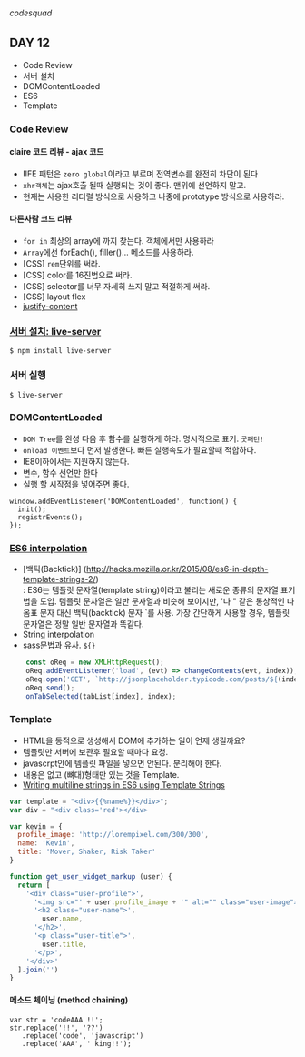 ###### codesquad

## DAY 12
- Code Review
- 서버 설치
- DOMContentLoaded
- ES6
- Template

### Code Review
#### claire 코드 리뷰 - ajax 코드
- IIFE 패턴은 `zero global`이라고 부르며 전역변수를 완전히 차단이 된다
- `xhr객체`는 ajax호출 될때 실행되는 것이 좋다. 맨위에 선언하지 말고.
- 현재는 사용한 리터럴 방식으로 사용하고 나중에 prototype 방식으로 사용하라.

#### 다른사람 코드 리뷰
- `for in` 최상의 array에 까지 찾는다. 객체에서만 사용하라
- `Array`에선 forEach(), filler()... 메소드를 사용하라.
- [CSS] `rem`단위를 써라.
- [CSS] color를 16진법으로 써라.
- [CSS] selector를 너무 자세히 쓰지 말고 적절하게 써라.
- [CSS] layout flex
- [justify-content](https://developer.mozilla.org/ko/docs/Web/CSS/justify-content)


### [서버 설치: live-server](https://www.npmjs.com/package/live-server)
```
$ npm install live-server

```

### 서버 실행
```
$ live-server
```

### DOMContentLoaded
- `DOM Tree`를 완성 다음 후 함수를 실행하게 하라. 명시적으로 표기. `굿패턴!`
- `onload 이벤트`보다 먼저 발생한다. 빠른 실행속도가 필요할때 적합하다.
- IE8이하에서는 지원하지 않는다.
- 변수, 함수 선언만 한다
- 실행 할 시작점을 넣어주면 좋다.

```javascrpt
window.addEventListener('DOMContentLoaded', function() {
  init();
  registrEvents();
});
```

### [ES6 interpolation](https://developers.google.com/web/updates/2015/01/ES6-Template-Strings)
- [백틱(Backtick)] (http://hacks.mozilla.or.kr/2015/08/es6-in-depth-template-strings-2/) <br>
: ES6는 템플릿 문자열(template string)이라고 불리는 새로운 종류의 문자열 표기법을 도입. 템플릿 문자열은 일반 문자열과 비슷해 보이지만, '나 " 같은 통상적인 따옴표 문자 대신 백틱(backtick) 문자 `를 사용. 가장 간단하게 사용할 경우, 템플릿 문자열은 정말 일반 문자열과 똑같다. <br>
- String interpolation
- sass문법과 유사. `${}`

```javascript
    const oReq = new XMLHttpRequest();
    oReq.addEventListener('load', (evt) => changeContents(evt, index));
    oReq.open('GET', `http://jsonplaceholder.typicode.com/posts/${(index + 1)}`);
    oReq.send();
    onTabSelected(tabList[index], index);
```

### Template
- HTML을 동적으로 생성해서 DOM에 추가하는 일이 언제 생길까요?
- 템플릿만 서버에 보관후 필요할 때마다 요청.
- javascrpt안에 템플릿 파일을 넣으면 안된다. 분리해야 한다.
- 내용은 없고 (뼈대)형태만 있는 것을 Template.
- [Writing multiline strings in ES6 using Template Strings](https://jack.ofspades.com/multiline-strings-in-es6-javascript/)

```javascript
var template = "<div>{{%name%}}</div>";
var div = "<div class='red'></div>
```

```javascript
var kevin = {  
  profile_image: 'http://lorempixel.com/300/300',
  name: 'Kevin',
  title: 'Mover, Shaker, Risk Taker'
}

function get_user_widget_markup (user) {  
  return [
    '<div class="user-profile">',
      '<img src="' + user.profile_image + '" alt="" class="user-image">',
      '<h2 class="user-name">',
        user.name,
      '</h2>',
      '<p class="user-title">',
        user.title,
      '</p>',
    '</div>'
  ].join('')
}
```

#### 메소드 체이닝 (method chaining)
```javascrpt
var str = 'codeAAA !!';
str.replace('!!', '??')
   .replace('code', 'javascript')
   .replace('AAA', ' king!!');
```
